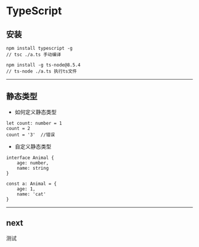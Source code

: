# TypeScript


## 安装

```
npm install typescript -g
// tsc ./a.ts 手动编译
```

```
npm install -g ts-node@8.5.4
// ts-node ./a.ts 执行ts文件
```

---

## 静态类型

- 如何定义静态类型
```
let count: number = 1
count = 2   
count = '3'  //错误
```

- 自定义静态类型

```
interface Animal {
    age: number,
    name: string
}

const a: Animal = {
    age: 1,
    name: 'cat'
}

```

---

## next

测试